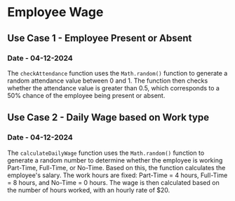 # Employee Wage


## Use Case 1 - Employee Present or Absent
### Date - 04-12-2024
The `checkAttendance` function uses the `Math.random()` function to generate a random attendance value between 0 and 1. The function then checks whether the attendance value is greater than 0.5, which corresponds to a 50% chance of the employee being present or absent.

## Use Case 2 - Daily Wage based on Work type
### Date - 04-12-2024
The `calculateDailyWage` function uses the `Math.random()` function to generate a random number to determine whether the employee is working Part-Time, Full-Time, or No-Time. Based on this, the function calculates the employee's salary. The work hours are fixed: Part-Time = 4 hours, Full-Time = 8 hours, and No-Time = 0 hours. The wage is then calculated based on the number of hours worked, with an hourly rate of $20.
